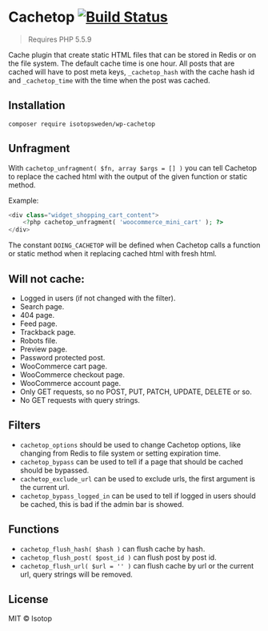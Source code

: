 # Cachetop [![Build Status](https://travis-ci.org/isotopsweden/wp-cachetop.svg?branch=master)](https://travis-ci.org/isotopsweden/wp-cachetop)

> Requires PHP 5.5.9

Cache plugin that create static HTML files that can be stored in Redis or on the file system. The default cache time is one hour. All posts that are cached will have to post meta keys, `_cachetop_hash` with the cache hash id and `_cachetop_time` with the time when the post was cached.

## Installation

```
composer require isotopsweden/wp-cachetop
```

## Unfragment

With `cachetop_unfragment( $fn, array $args = [] )` you can tell Cachetop to replace the cached html with the output of the given function or static method.

Example:

```php
<div class="widget_shopping_cart_content">
    <?php cachetop_unfragment( 'woocommerce_mini_cart' ); ?>
</div>
```

The constant `DOING_CACHETOP` will be defined when Cachetop calls a function or static method when it replacing cached html with fresh html.

## Will not cache:

- Logged in users (if not changed with the filter).
- Search page.
- 404 page.
- Feed page.
- Trackback page.
- Robots file.
- Preview page.
- Password protected post.
- WooCommerce cart page.
- WooCommerce checkout page.
- WooCommerce account page.
- Only GET requests, so no POST, PUT, PATCH, UPDATE, DELETE or so.
- No GET requests with query strings.

## Filters

- `cachetop_options` should be used to change Cachetop options, like changing from Redis to file system or setting expiration time.
- `cachetop_bypass` can be used to tell if a page that should be cached should be bypassed.
- `cachetop_exclude_url` can be used to exclude urls, the first argument is the current url.
- `cachetop_bypass_logged_in` can be used to tell if logged in users should be cached, this is bad if the admin bar is showed.

## Functions

- `cachetop_flush_hash( $hash )` can flush cache by hash.
- `cachetop_flush_post( $post_id )` can flush post by post id.
- `cachetop_flush_url( $url = '' )` can flush cache by url or the current url, query strings will be removed.

## License

MIT © Isotop
